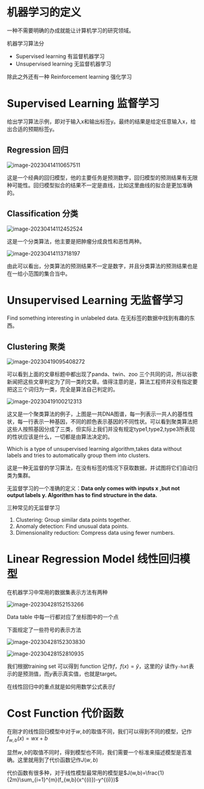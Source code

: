 # 机器学习的定义

一种不需要明确的办成就能让计算机学习的研究领域。

机器学习算法分

- Supervised learning 有监督机器学习
- Unsupervised learning 无监督机器学习

除此之外还有一种 Reinforcement learning 强化学习

# Supervised Learning 监督学习

给出学习算法示例，即对于输入x和输出标签y。最终的结果是给定任意输入x，给出合适的预期标签y。

## Regression 回归

![image-20230414110657511](https://s2.loli.net/2023/04/14/FMkdDfrY4a6vxiB.png)

这是一个经典的回归模型，他的主要任务是预测数字，回归模型的预测结果有无限种可能性。回归模型拟合的结果不一定是直线，比如这里曲线的拟合是更加准确的。

## Classification 分类

![image-20230414112452524](https://s2.loli.net/2023/04/14/mT9MLeCbYvVaESQ.png)

这是一个分类算法，他主要是把肿瘤分成良性和恶性两种。

![image-20230414113718197](https://s2.loli.net/2023/04/14/JFN3y9jlZEg6iBz.png)

由此可以看出，分类算法的预测结果不一定是数字，并且分类算法的预测结果也是在一给小范围的集合当中。

# Unsupervised Learning 无监督学习

Find something interesting in unlabeled data. 在无标签的数据中找到有趣的东西。

## Clustering 聚类

![image-20230419095408272](https://s2.loli.net/2023/04/19/xftBCAYLojqiUab.png)

可以看到上面的文章标题中都出现了panda、twin、zoo 三个共同的词，所以谷歌新闻把这些文章判定为了同一类的文章。值得注意的是，算法工程师并没有指定要把这三个词归为一类，完全是算法自己判定的。

![image-20230419100212313](https://s2.loli.net/2023/04/19/hsOctzSDMLvEeNa.png)

这又是一个聚类算法的例子，上图是一共DNA图谱，每一列表示一共人的基性性状，每一行表示一种基因，不同的颜色表示基因的不同性状。可以看到聚类算法把这些人按照基因分成了三类，但实际上我们并没有规定type1,type2,type3所表现的性状应该是什么，一切都是由算法决定的。

Which is a type  of unsupervised learning algorithm,takes data without labels and tries to  automatically group them into clusters.

这是一种无监督的学习算法，在没有标签的情况下获取数据，并试图将它们自动归类为集群。

无监督学习的一个准确的定义：**Data only comes with inputs x ,but not output labels y. Algorithm has to find structure in the data.**

三种常见的无监督学习

1. Clustering: Group similar data points together.
2. Anomaly detection: Find unusual data points.
3. Dimensionality reduction: Compress data using fewer numbers.

# Linear Regression Model 线性回归模型

在机器学习中常用的数据集表示方法有两种

![image-20230428152153266](https://s2.loli.net/2023/04/28/zF1yewkI9nbhOv6.png)

Data table 中每一行都对应了坐标图中的一个点

下面规定了一些符号的表示方法

![image-20230428152303830](https://s2.loli.net/2023/04/28/UhVyo2dHKuZ38bg.png)

![image-20230428152810935](https://s2.loli.net/2023/04/28/Z35SnG76bNXDJga.png)

我们根据training set 可以得到 function 记作$f$，$f(x)=\hat{y}$，这里的$\hat y$ 读作`y-hat`表示的是预测值，而$y$表示真实值，也就是target。

在线性回归中的重点就是如何用数学公式表示$f$

# Cost Function 代价函数

在刚才的线性回归模型中对于$w,b$的取值不同，我们可以得到不同的模型，记作$f_{w,b}(x) = wx+b$

显然$w,b$的取值不同时，得到模型也不同，我们需要一个标准来描述模型是否准确。这里就用到了代价函数记作$J(w,b)$

代价函数有很多种，对于线性模型最常用的模型是$J(w,b)=\frac{1}{2m}\sum_{i=1}^{m}(f_{w,b}(x^{(i)})-y^{(i)})$



